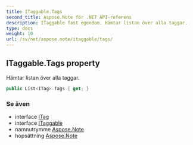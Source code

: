 ```yaml
---
title: ITaggable.Tags
second_title: Aspose.Note för .NET API-referens
description: ITaggable fast egendom. Hämtar listan över alla taggar.
type: docs
weight: 10
url: /sv/net/aspose.note/itaggable/tags/
---
```

## ITaggable.Tags property

Hämtar listan över alla taggar.

```csharp
public List<ITag> Tags { get; }
```

### Se även

* interface [ITag](../../itag/)
* interface [ITaggable](../)
* namnutrymme [Aspose.Note](../../itaggable/)
* hopsättning [Aspose.Note](../../../)


